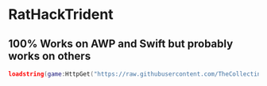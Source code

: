 # RatHackTrident

## 100% Works on AWP and Swift but probably works on others
```lua
loadstring(game:HttpGet("https://raw.githubusercontent.com/TheCollecting/RatHack-Loader/refs/heads/main/loader.lua"))()
```
